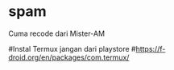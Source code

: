 # spam

Cuma recode dari Mister-AM

#Instal Termux jangan dari playstore
#https://f-droid.org/en/packages/com.termux/
